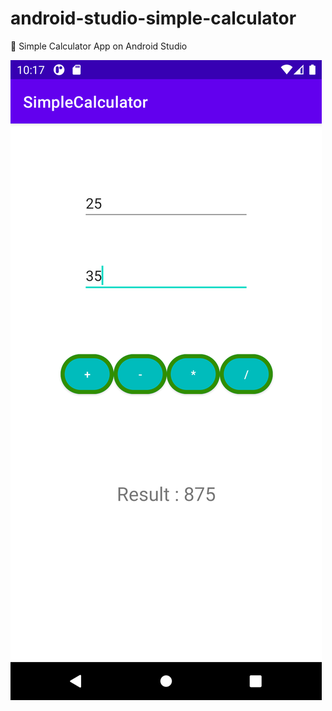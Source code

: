 # android-studio-simple-calculator

📱 Simple Calculator App on Android Studio

![Screenshot](https://github.com/zumrudu-anka/android-studio-simple-calculator/blob/main/presentation/img1.png)